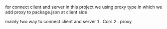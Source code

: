for connect client and server in this project we using proxy type in which we add proxy to package.json at client side 

mainly two way to connect client and server 
    1 . Cors
    2 . proxy